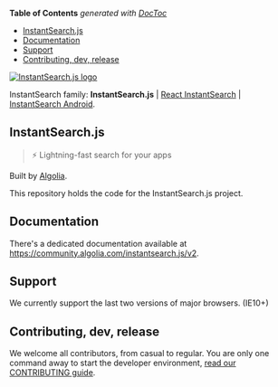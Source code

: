 <!-- START doctoc generated TOC please keep comment here to allow auto update -->
<!-- DON'T EDIT THIS SECTION, INSTEAD RE-RUN doctoc TO UPDATE -->
**Table of Contents**  *generated with [DocToc](https://github.com/thlorenz/doctoc)*

- [InstantSearch.js](#instantsearchjs)
- [Documentation](#documentation)
- [Support](#support)
- [Contributing, dev, release](#contributing-dev-release)

<!-- END doctoc generated TOC please keep comment here to allow auto update -->

[![InstantSearch.js logo][logo]][website]

InstantSearch family: **InstantSearch.js** | [React InstantSearch][react-instantsearch-github] | [InstantSearch Android][instantsearch-android-github].

## InstantSearch.js

> ⚡ Lightning-fast search for your apps

Built by [Algolia][algolia-website].

This repository holds the code for the InstantSearch.js project.

## Documentation

There's a dedicated documentation available at <https://community.algolia.com/instantsearch.js/v2>.

## Support

We currently support the last two versions of major browsers. (IE10+)

## Contributing, dev, release

We welcome all contributors, from casual to regular. You are only
one command away to start the developer environment, [read our CONTRIBUTING guide](CONTRIBUTING.md).

[logo]: https://community.algolia.com/instantsearch.js/v2/assets/img/InstantSearch-JavaScript.svg
[website]: https://community.algolia.com/instantsearch.js
[algolia-website]: https://www.algolia.com/
[react-instantsearch-github]: https://github.com/algolia/react-instantsearch/
[instantsearch-android-github]: https://github.com/algolia/instantsearch-android
